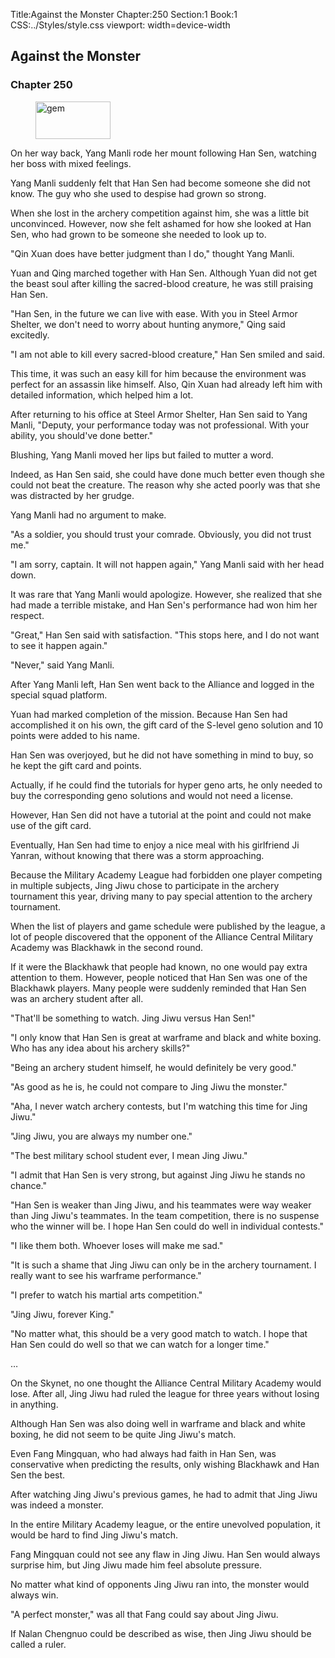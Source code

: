 Title:Against the Monster 
Chapter:250 
Section:1 
Book:1 
CSS:../Styles/style.css 
viewport: width=device-width
  
## Against the Monster
### Chapter 250
  
<figure>
	<img src="../Images/gem.gif" alt="gem" id="gem" width="120" height="60" />
</figure>
  

  
On her way back, Yang Manli rode her mount following Han Sen, watching her boss with mixed feelings.

Yang Manli suddenly felt that Han Sen had become someone she did not know. The guy who she used to despise had grown so strong.

When she lost in the archery competition against him, she was a little bit unconvinced. However, now she felt ashamed for how she looked at Han Sen, who had grown to be someone she needed to look up to.

"Qin Xuan does have better judgment than I do," thought Yang Manli.

Yuan and Qing marched together with Han Sen. Although Yuan did not get the beast soul after killing the sacred-blood creature, he was still praising Han Sen.

"Han Sen, in the future we can live with ease. With you in Steel Armor Shelter, we don't need to worry about hunting anymore," Qing said excitedly.

"I am not able to kill every sacred-blood creature," Han Sen smiled and said.

This time, it was such an easy kill for him because the environment was perfect for an assassin like himself. Also, Qin Xuan had already left him with detailed information, which helped him a lot.

After returning to his office at Steel Armor Shelter, Han Sen said to Yang Manli, "Deputy, your performance today was not professional. With your ability, you should've done better."

Blushing, Yang Manli moved her lips but failed to mutter a word.

Indeed, as Han Sen said, she could have done much better even though she could not beat the creature. The reason why she acted poorly was that she was distracted by her grudge.

Yang Manli had no argument to make.

"As a soldier, you should trust your comrade. Obviously, you did not trust me."

"I am sorry, captain. It will not happen again," Yang Manli said with her head down.

It was rare that Yang Manli would apologize. However, she realized that she had made a terrible mistake, and Han Sen's performance had won him her respect.

"Great," Han Sen said with satisfaction. "This stops here, and I do not want to see it happen again."

"Never," said Yang Manli.

After Yang Manli left, Han Sen went back to the Alliance and logged in the special squad platform.

Yuan had marked completion of the mission. Because Han Sen had accomplished it on his own, the gift card of the S-level geno solution and 10 points were added to his name.

Han Sen was overjoyed, but he did not have something in mind to buy, so he kept the gift card and points.

Actually, if he could find the tutorials for hyper geno arts, he only needed to buy the corresponding geno solutions and would not need a license.

However, Han Sen did not have a tutorial at the point and could not make use of the gift card.

Eventually, Han Sen had time to enjoy a nice meal with his girlfriend Ji Yanran, without knowing that there was a storm approaching.

Because the Military Academy League had forbidden one player competing in multiple subjects, Jing Jiwu chose to participate in the archery tournament this year, driving many to pay special attention to the archery tournament.

When the list of players and game schedule were published by the league, a lot of people discovered that the opponent of the Alliance Central Military Academy was Blackhawk in the second round.

If it were the Blackhawk that people had known, no one would pay extra attention to them. However, people noticed that Han Sen was one of the Blackhawk players. Many people were suddenly reminded that Han Sen was an archery student after all.

"That'll be something to watch. Jing Jiwu versus Han Sen!"

"I only know that Han Sen is great at warframe and black and white boxing. Who has any idea about his archery skills?"

"Being an archery student himself, he would definitely be very good."

"As good as he is, he could not compare to Jing Jiwu the monster."

"Aha, I never watch archery contests, but I'm watching this time for Jing Jiwu."

"Jing Jiwu, you are always my number one."

"The best military school student ever, I mean Jing Jiwu."

"I admit that Han Sen is very strong, but against Jing Jiwu he stands no chance."

"Han Sen is weaker than Jing Jiwu, and his teammates were way weaker than Jing Jiwu's teammates. In the team competition, there is no suspense who the winner will be. I hope Han Sen could do well in individual contests."

"I like them both. Whoever loses will make me sad."

"It is such a shame that Jing Jiwu can only be in the archery tournament. I really want to see his warframe performance."

"I prefer to watch his martial arts competition."

"Jing Jiwu, forever King."

"No matter what, this should be a very good match to watch. I hope that Han Sen could do well so that we can watch for a longer time."

…

On the Skynet, no one thought the Alliance Central Military Academy would lose. After all, Jing Jiwu had ruled the league for three years without losing in anything.

Although Han Sen was also doing well in warframe and black and white boxing, he did not seem to be quite Jing Jiwu's match.

Even Fang Mingquan, who had always had faith in Han Sen, was conservative when predicting the results, only wishing Blackhawk and Han Sen the best.

After watching Jing Jiwu's previous games, he had to admit that Jing Jiwu was indeed a monster.

In the entire Military Academy league, or the entire unevolved population, it would be hard to find Jing Jiwu's match.

Fang Mingquan could not see any flaw in Jing Jiwu. Han Sen would always surprise him, but Jing Jiwu made him feel absolute pressure.

No matter what kind of opponents Jing Jiwu ran into, the monster would always win.

"A perfect monster," was all that Fang could say about Jing Jiwu.

If Nalan Chengnuo could be described as wise, then Jing Jiwu should be called a ruler.